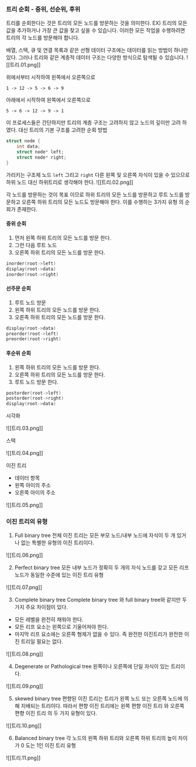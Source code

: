 
### 트리 순회 - 중위, 선순위, 후위
트리를 순회한다는 것은 트리의 모든 노드를 방문하는 것을 의미한다.
EX) 트리의 모든 값을 추가하거나 가장 큰 값을 찾고 싶을 수 있습니다. 이러한 모든 작업을 수행하려면 트리의 각 노드를 방문해야 합니다.

배열, 스택, 큐 및 연결 목록과 같은 선형 데이터 구조에는 데이터를 읽는 방법이 하나만 있다.
그러나 트리와 같은 계층적 데이터 구조는 다양한 방식으로 탐색될 수 있습니다.
![[트리.01.png]]

위에서부터 시작하여 왼쪽에서 오른쪽으로
```
1 -> 12 -> 5 -> 6 -> 9
```
아래에서 시작하여 왼쪽에서 오른쪽으로
```
5 -> 6 -> 12 -> 9 -> 1
```
이 프로세스들은 간단하지만 트리의 계층 구조는 고려하지 않고 노드의 깊이만 고려 하였다.
대신 트리의 기본 구조를 고려한 순회 방법 
```c
struct node {
	int data;
	struct node* left;
	struct node* right;
}
```
가리키는 구조체 노드 `left` 그리고 `right` 다른 왼쪽 및 오른쪽 자식이 있을 수 있으므로 하위 노드 대신 하위트리로 생각해야 한다.
![[트리.02.png]]

각 노드를 방문하는 것이 목표 이므로 하위 트리의 모든 노드를 방문하고 루트 노드를 방문하고 오른쪽 하위 트리의 모든 노드도 방문해야 한다.
이를 수행하는 3가지 유형 의 순회가 존재한다.


#### 중위 순회
1. 먼저 왼쪽 하위 트리의 모든 노드를 방문 한다.
2. 그런 다음 루트 노드
3. 오른쪽 하위 트리의 모든 노드를 방문 한다.
```c
inorder(root->left)
display(root->data)
inorder(root->right)
```
#### 선주문 순회
1. 루트 노드 방문
2. 왼쪽 하위 트리의 모든 노드를 방문 한다.
3. 오른족 하위 트리의 모든 노드를 방문 한다.
```c
display(root->data)
preorder(root->left)
preorder(root->right)
```

#### 후순위 순회
1. 왼쪽 하위 트리의 모든 노드를 방문 한다.
2. 오른쪽 하위 트리의 모든 노드를 방문 한다.
3. 루트 노드 방문 한다.
```c
postorder(root->left)
postorder(root->right)
display(root->data)
```

시각화

![[트리.03.png]]


스택

![[트리.04.png]]

이진 트리
- 데이터 항목
- 왼쪽 아이의 주소
- 오른쪽 아이의 주소

![[트리.05.png]]


### 이진 트리의 유형
1. Full binary tree
전체 이진 트리는 모든 부모 노드/내부 노드에 자식이 두 개 있거나 없는 특별한 유형의 이진 트리이다.

![[트리.06.png]]

2. Perfect binary tree
모든 내부 노드가 정확히 두 개의 자식 노드를 갖고 모든 리프 노드가 동일한 수준에 있는 이진 트리 유형

![[트리.07.png]]

3. Complete binary tree
Complete binary tree 와 full binary tree와 같지만 두 가지 주요 차이점이 있다.
- 모든 레벨을 완전히 채워야 한다.
- 모든 리프 요소는 왼쪽으로 기울어져야 한다.
- 마지막 리프 요소에는 오른쪽 형제가 없을 수 있다. 즉 완전한 이진트리가 완전한 이진 트리일 필요는 없다.

![[트리.08.png]]

4. Degenerate or Pathological tree
왼쪽이나 오른쪽에 단일 자식이 있는 트리이다.

![[트리.09.png]]

5. skewed binary tree 
편향된 이진 트리는 트리가 왼쪽 노드 또는 오른쪽 노드에 의해 지배되는 트리이다. 
따라서 편향 이진 트리에는 왼쪽 편향 이진 트리 와 오른쪽 편향 이진 트리 의 두 가지 유형이 있다.

![[트리.10.png]]

6. Balanced binary tree
각 노드의 왼쪽 하위 트리와 오른쪽 하위 트리의 높이 차이가 0 도는 1인 이진 트리 유형

![[트리.11.png]]